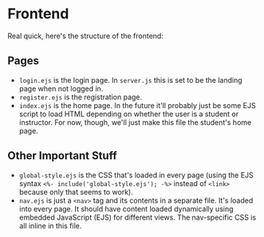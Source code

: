 # Frontend
Real quick, here's the structure of the frontend:
## Pages
* `login.ejs` is the login page. In `server.js` this is set to be the landing page when not logged in.
* `register.ejs` is the registration page.
* `index.ejs` is the home page. In the future it'll probably just be some EJS script to load HTML depending on whether the user is a student or instructor. For now, though, we'll just make this file the student's home page.
## Other Important Stuff
* `global-style.ejs` is the CSS that's loaded in every page (using the EJS syntax `<%- include('global-style.ejs'); -%>` instead of `<link>` because only that seems to work).
* `nav.ejs` is just a `<nav>` tag and its contents in a separate file. It's loaded into every page. It should have content loaded dynamically using embedded JavaScript (EJS) for different views. The nav-specific CSS is all inline in this file.
